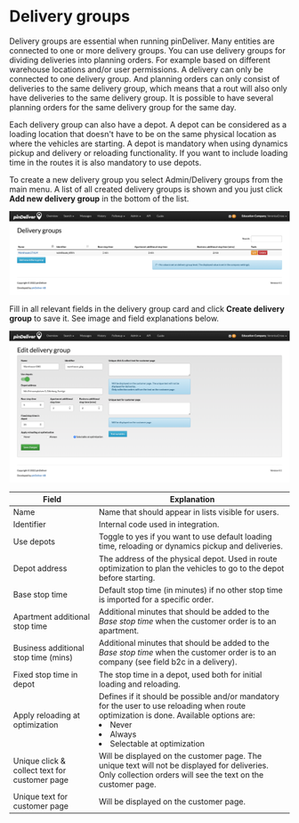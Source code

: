 # Delivery groups
Delivery groups are essential when running pinDeliver. Many entities are connected to one or more delivery groups. You can use delivery groups for dividing deliveries into planning orders. For example based on different warehouse locations and/or user permissions. A delivery can only be connected to one delivery group. And planning orders can only consist of deliveries to the same delivery group, which means that a rout will also only have deliveries to the same delivery group. It is possible to have several planning orders for the same delivery group for the same day.

Each delivery group can also have a depot. A depot can be considered as a loading location that doesn't have to be on the same physical location as where the vehicles are starting. A depot is mandatory when using dynamics pickup and delivery or reloading functionality. If you want to include loading time in the routes it is also mandatory to use depots.

To create a new delivery group you select Admin/Delivery groups from the main menu. A list of all created delivery groups is shown and you just click **Add new delivery group** in the bottom of the list.

![Delivery Groups](/images/delivery_group_list.png)

Fill in all relevant fields in the delivery group card and click **Create delivery group** to save it. See image and field explanations below.

![Delivery Group](/images/delivery_group.png)

|Field|Explanation|
|-----|----------|
|Name|Name that should appear in lists visible for users.|
|Identifier|Internal code used in integration.|
|Use depots|Toggle to yes if you want to use default loading time, reloading or dynamics pickup and deliveries.|
|Depot address|The address of the physical depot. Used in route optimization to plan the vehicles to go to the depot before starting.|
|Base stop time|Default stop time (in minutes) if no other stop time is imported for a specific order.|
|Apartment additional stop time|Additional minutes that should be added to the *Base stop time* when the customer order is to an apartment.|
|Business additional stop time (mins)|Additional minutes that should be added to the *Base stop time* when the customer order is to an company (see field b2c in a delivery).|
|Fixed stop time in depot|The stop time in a depot, used both for initial loading and reloading.|
|Apply reloading at optimization|Defines if it should be possible and/or mandatory for the user to use reloading when route optimization is done. Available options are:<ur><li>Never</li><li>Always</li><li>Selectable at optimization</li></ur>|
|Unique click & collect text for customer page|Will be displayed on the customer page. The unique text will not be displayed for deliveries. Only collection orders will see the text on the customer page.|
|Unique text for customer page|Will be displayed on the customer page.|.
